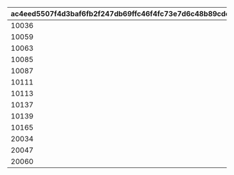 |ac4eed5507f4d3baf6fb2f247db69ffc46f4fc73e7d6c48b89cdefcc8a665f9d|6b2fea5acae38079c3c5cbc0bc56eb66810ecd1169ea885d6b90d1ee7a7be50b|e4044ab30ebde7f84b814602ff68c1157987ab942b803c2b653150d3fc2d8922|0eef8f8463ea531cbcd4abf1447995e8e57558e518635daf4804ab5d272d9a95|c418560deb1c7117af72c968bf91fe158b2431d4c90ad44e21aba8efadcd7a1d|e5c24fc4ca908988c924dbaeaefa267b51db48ba52c52ca837330605e3995acc|
| --- | --- | --- | --- | --- | --- |
|10036|0|0|5035005|0|5035004|
|10059|0|0|5058005|0|5058004|
|10063|1006201|10062|0|10062115|0|
|10085|1008401|10084|0|10084115|0|
|10087|1008601|10086|0|10086115|0|
|10111|1011001|10110|0|10110115|0|
|10113|1011201|10112|0|10112115|0|
|10137|1013601|10136|0|10136110|0|
|10139|1013801|10138|0|10138115|0|
|10165|1016401|10164|0|10164110|0|
|20034|2003301|20033|0|20033115|0|
|20047|2004601|20046|0|20046115|0|
|20060|2005901|20059|0|20059115|0|